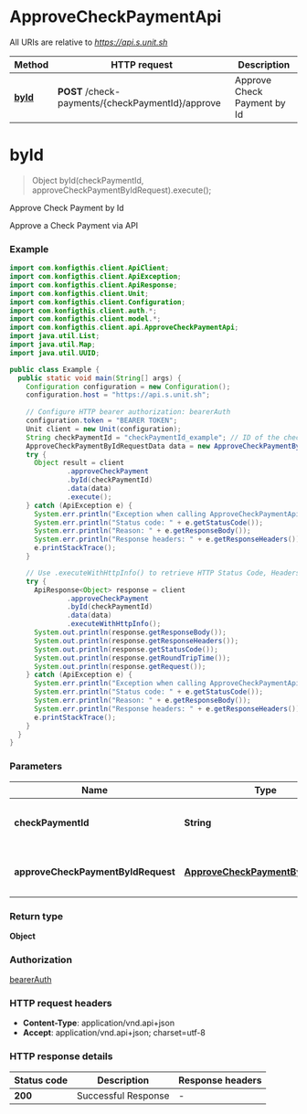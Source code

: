 # ApproveCheckPaymentApi

All URIs are relative to *https://api.s.unit.sh*

| Method | HTTP request | Description |
|------------- | ------------- | -------------|
| [**byId**](ApproveCheckPaymentApi.md#byId) | **POST** /check-payments/{checkPaymentId}/approve | Approve Check Payment by Id |


<a name="byId"></a>
# **byId**
> Object byId(checkPaymentId, approveCheckPaymentByIdRequest).execute();

Approve Check Payment by Id

Approve a Check Payment via API 

### Example
```java
import com.konfigthis.client.ApiClient;
import com.konfigthis.client.ApiException;
import com.konfigthis.client.ApiResponse;
import com.konfigthis.client.Unit;
import com.konfigthis.client.Configuration;
import com.konfigthis.client.auth.*;
import com.konfigthis.client.model.*;
import com.konfigthis.client.api.ApproveCheckPaymentApi;
import java.util.List;
import java.util.Map;
import java.util.UUID;

public class Example {
  public static void main(String[] args) {
    Configuration configuration = new Configuration();
    configuration.host = "https://api.s.unit.sh";
    
    // Configure HTTP bearer authorization: bearerAuth
    configuration.token = "BEARER TOKEN";
    Unit client = new Unit(configuration);
    String checkPaymentId = "checkPaymentId_example"; // ID of the check payment to approve
    ApproveCheckPaymentByIdRequestData data = new ApproveCheckPaymentByIdRequestData();
    try {
      Object result = client
              .approveCheckPayment
              .byId(checkPaymentId)
              .data(data)
              .execute();
    } catch (ApiException e) {
      System.err.println("Exception when calling ApproveCheckPaymentApi#byId");
      System.err.println("Status code: " + e.getStatusCode());
      System.err.println("Reason: " + e.getResponseBody());
      System.err.println("Response headers: " + e.getResponseHeaders());
      e.printStackTrace();
    }

    // Use .executeWithHttpInfo() to retrieve HTTP Status Code, Headers and Request
    try {
      ApiResponse<Object> response = client
              .approveCheckPayment
              .byId(checkPaymentId)
              .data(data)
              .executeWithHttpInfo();
      System.out.println(response.getResponseBody());
      System.out.println(response.getResponseHeaders());
      System.out.println(response.getStatusCode());
      System.out.println(response.getRoundTripTime());
      System.out.println(response.getRequest());
    } catch (ApiException e) {
      System.err.println("Exception when calling ApproveCheckPaymentApi#byId");
      System.err.println("Status code: " + e.getStatusCode());
      System.err.println("Reason: " + e.getResponseBody());
      System.err.println("Response headers: " + e.getResponseHeaders());
      e.printStackTrace();
    }
  }
}

```

### Parameters

| Name | Type | Description  | Notes |
|------------- | ------------- | ------------- | -------------|
| **checkPaymentId** | **String**| ID of the check payment to approve | |
| **approveCheckPaymentByIdRequest** | [**ApproveCheckPaymentByIdRequest**](ApproveCheckPaymentByIdRequest.md)| Approve Check Payment Request | |

### Return type

**Object**

### Authorization

[bearerAuth](../README.md#bearerAuth)

### HTTP request headers

 - **Content-Type**: application/vnd.api+json
 - **Accept**: application/vnd.api+json; charset=utf-8

### HTTP response details
| Status code | Description | Response headers |
|-------------|-------------|------------------|
| **200** | Successful Response |  -  |

